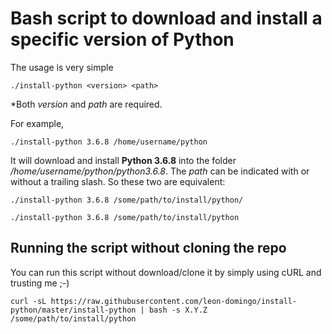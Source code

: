 # Bash script to download and install a specific version of Python

The usage is very simple

```shell
./install-python <version> <path>
```

*Both _version_ and _path_ are required.

For example,

```shell
./install-python 3.6.8 /home/username/python
```

It will download and install **Python 3.6.8** into the folder _/home/username/python/python3.6.8_. The _path_ can be indicated with or without a trailing slash. So these two are equivalent:

```shell
./install-python 3.6.8 /some/path/to/install/python/
```

```shell
./install-python 3.6.8 /some/path/to/install/python
```

## Running the script without cloning the repo

You can run this script without download/clone it by simply using cURL and trusting me ;-)

```shell
curl -sL https://raw.githubusercontent.com/leon-domingo/install-python/master/install-python | bash -s X.Y.Z /some/path/to/install/python
```
